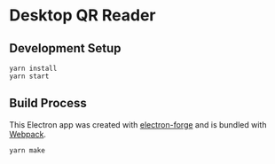 # Desktop QR Reader

## Development Setup

```
yarn install
yarn start
```

## Build Process

This Electron app was created with [electron-forge](https://www.electronforge.io/)
and is bundled with [Webpack](https://www.electronforge.io/templates/webpack-template).

```
yarn make
```
